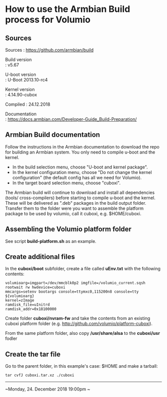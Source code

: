 
# How to use the Armbian Build process for Volumio 


## Sources

Sources
: https://github.com/armbian/build

Build version	
: v5.67 

U-boot version	
: U-Boot 2013.10-rc4

Kernel version	
: 4.14.90-cubox

Compiled
: 24.12.2018

Documentation	
: https://docs.armbian.com/Developer-Guide_Build-Preparation/

## Armbian Build documentation

Follow the instructions in the Armbian documentation to download the repo for building an Armbian system.
You only need to compile u-boot and the kernel.

- In the build selection menu, choose "U-boot and kernel package".
- In the kernel configuration menu, choose "Do not change the kernel configuration" (the default config has all we need for Volumio).
- In the target board selection menu, choose "cuboxi".

The Armbian build will continue to download and install all dependencies (tools/ cross-compilers) before starting to compile u-boot and the kernel.
These will be delivered as ".deb" packages in the build output folder.
Transfer them to the folder were you want to assemble the platform package to be used by volumio, call it cuboxi, e.g. $HOME/cuboxi.



## Assembling the Volumio platform folder

See script **build-platform.sh** as an example.

## Create additional files

In the **cuboxi/boot** subfolder, create a file called **uEnv.txt** with the following contents:

	volumioarg=imgpart=/dev/mmcblk0p2 imgfile=/volumio_current.sqsh rootwait rw hwdevice=cuboxi
	mmcargs=setenv bootargs console=ttymxc0,115200n8 console=tty ${volumioarg}
	kernel=zImage
	ramdisk_file=uInitrd
	ramdisk_addr=0x18100000

Create folder **cuboxi/nvram-fw** and take the contents from an existing cuboxi platform folder (e.g. http://github.com/volumio/platform-cuboxi).

From the same platform folder, also copy **/usr/share/alsa** to the **cuboxi/usr** fodler

## Create the tar file

Go to the parent folder, in this example's case: $HOME and make a tarball:

	tar cvfJ cuboxi.tar.xz ./cuboxi
  

***
~Monday, 24. December 2018 19:00pm ~




